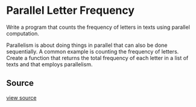 # Parallel Letter Frequency

Write a program that counts the frequency of letters in texts using parallel computation.

Parallelism is about doing things in parallel that can also be done
sequentially. A common example is counting the frequency of letters. Create a
function that returns the total frequency of each letter in a list of texts and
that employs parallelism.


## Source

 [view source]()
